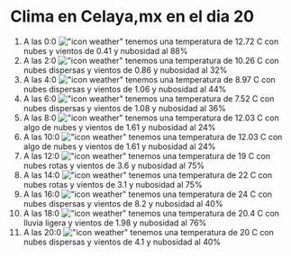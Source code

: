 # Clima en Celaya,mx en el dia 20

1. A las 0:0 !["icon weather"](http://openweathermap.org/img/w/04n.png) tenemos una temperatura de 12.72 C con nubes y  vientos de 0.41 y nubosidad al 88%
1. A las 2:0 !["icon weather"](http://openweathermap.org/img/w/03n.png) tenemos una temperatura de 10.26 C con nubes dispersas y  vientos de 0.86 y nubosidad al 32%
1. A las 4:0 !["icon weather"](http://openweathermap.org/img/w/03n.png) tenemos una temperatura de 8.97 C con nubes dispersas y  vientos de 1.06 y nubosidad al 44%
1. A las 6:0 !["icon weather"](http://openweathermap.org/img/w/03n.png) tenemos una temperatura de 7.52 C con nubes dispersas y  vientos de 1.08 y nubosidad al 36%
1. A las 8:0 !["icon weather"](http://openweathermap.org/img/w/02d.png) tenemos una temperatura de 12.03 C con algo de nubes y  vientos de 1.61 y nubosidad al 24%
1. A las 10:0 !["icon weather"](http://openweathermap.org/img/w/02d.png) tenemos una temperatura de 12.03 C con algo de nubes y  vientos de 1.61 y nubosidad al 24%
1. A las 12:0 !["icon weather"](http://openweathermap.org/img/w/04d.png) tenemos una temperatura de 19 C con nubes rotas y  vientos de 3.6 y nubosidad al 75%
1. A las 14:0 !["icon weather"](http://openweathermap.org/img/w/04d.png) tenemos una temperatura de 22 C con nubes rotas y  vientos de 3.1 y nubosidad al 75%
1. A las 16:0 !["icon weather"](http://openweathermap.org/img/w/03d.png) tenemos una temperatura de 24 C con nubes dispersas y  vientos de 8.2 y nubosidad al 40%
1. A las 18:0 !["icon weather"](http://openweathermap.org/img/w/10d.png) tenemos una temperatura de 20.4 C con lluvia ligera y  vientos de 1.98 y nubosidad al 76%
1. A las 20:0 !["icon weather"](http://openweathermap.org/img/w/03n.png) tenemos una temperatura de 20 C con nubes dispersas y  vientos de 4.1 y nubosidad al 40%
